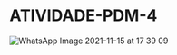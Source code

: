 # ATIVIDADE-PDM-4
 
![WhatsApp Image 2021-11-15 at 17 39 09](https://user-images.githubusercontent.com/58004858/141851201-3a60c396-c1c0-41e6-b491-3637ef6c4403.jpeg)
